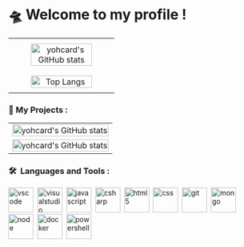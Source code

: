 # 🛸 Welcome to my profile !

<table style="width: 100%; text-align: center; margin: auto;">
  <tr>
    <td style="padding: 10px;">
      <img src="https://github-readme-stats.vercel.app/api?username=yohcard&show_icons=true&theme=darcula&rank_icon=github" alt="yohcard's GitHub stats" width="80%">
    </td>
  </tr>
  <tr>
    <td style="padding: 10px;">
      <a href="https://github.com/anuraghazra/github-readme-stats">
        <img src="https://github-readme-stats.vercel.app/api/top-langs/?username=yohcard&layout=compact&theme=monokai" alt="Top Langs" width="80%">
      </a>
    </td>
  </tr>
</table>


### 📕 My Projects :
<table style="width: 100%; text-align: center; margin: auto;">
  <tr>
    <td>
      <img src="https://github-readme-stats.vercel.app/api/pin?username=yohcard&repo=P_FUN_YohCard&theme=onedark&show_icons=true" alt="yohcard's GitHub stats" width="100%">
    </td>
  </tr>
  <tr>
    <td>
      <img src="https://github-readme-stats.vercel.app/api/pin?username=yohcard&repo=POO-yohan-Cardis&theme=onedark&show_icons=true" alt="yohcard's GitHub stats" width="100%">
    </td>
  </tr>
</table>

### 🛠 &nbsp;Languages and Tools :

<p>
<img src="https://cdn.jsdelivr.net/gh/devicons/devicon/icons/vscode/vscode-original.svg" title="vscode" alt="vscode" width="50" height="50"/>&nbsp;
<img src="https://cdn.jsdelivr.net/gh/devicons/devicon/icons/visualstudio/visualstudio-plain.svg" alt="visualstudio" width="50" height="50"/>&nbsp;
<img src="https://cdn.jsdelivr.net/gh/devicons/devicon/icons/javascript/javascript-original.svg" alt="javascript" width="50" height="50"/>&nbsp;
<img src="https://cdn.jsdelivr.net/gh/devicons/devicon/icons/csharp/csharp-original.svg" alt="csharp" width="50" height="50"/>&nbsp;
<img src="https://cdn.jsdelivr.net/gh/devicons/devicon/icons/html5/html5-original.svg" alt="html5" width="50" height="50"/>&nbsp;
<img src="https://cdn.jsdelivr.net/gh/devicons/devicon/icons/css3/css3-original.svg" alt="css" width="50" height="50"/>&nbsp;
<img src="https://cdn.jsdelivr.net/gh/devicons/devicon/icons/git/git-original.svg" alt="git" width="50" height="50"/>&nbsp;
<img src="https://cdn.jsdelivr.net/gh/devicons/devicon/icons/mongodb/mongodb-original.svg" alt="mongo" width="50" height="50"/>&nbsp;
<img src="https://cdn.jsdelivr.net/gh/devicons/devicon/icons/nodejs/nodejs-original.svg" alt="node" width="50" height="50"/>&nbsp;
<img src="https://cdn.jsdelivr.net/gh/devicons/devicon/icons/docker/docker-plain.svg" alt="docker" width="50" height="50"/>&nbsp;
<img src=https://github.com/uiwjs/file-icons/blob/master/icon/powershell.svg alt="powershell" width="50" height="50"/>&nbsp;
</p>
